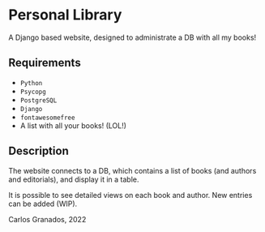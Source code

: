# Personal Library

A Django based website, designed to administrate a DB with all my books!


## Requirements

- `Python`
- `Psycopg`
- `PostgreSQL`
- `Django`
- `fontawesomefree`
- A list with all your books! (LOL!)


## Description

The website connects to a DB, which contains a list of books (and authors and editorials), and display it in a table.

It is possible to see detailed views on each book and author. New entries can be added (WIP).


Carlos Granados, 2022